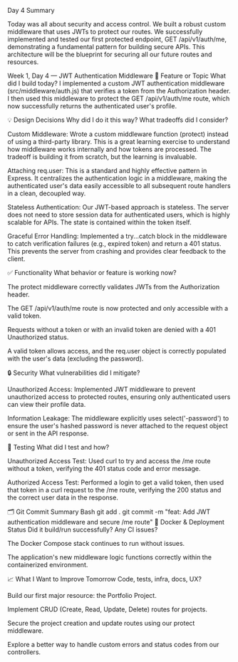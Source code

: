 Day 4 Summary

Today was all about security and access control. We built a robust custom middleware that uses JWTs to protect our routes. We successfully implemented and tested our first protected endpoint, GET /api/v1/auth/me, demonstrating a fundamental pattern for building secure APIs. This architecture will be the blueprint for securing all our future routes and resources.

Week 1, Day 4 — JWT Authentication Middleware
🎯 Feature or Topic
What did I build today?
I implemented a custom JWT authentication middleware (src/middleware/auth.js) that verifies a token from the Authorization header. I then used this middleware to protect the GET /api/v1/auth/me route, which now successfully returns the authenticated user's profile.

💡 Design Decisions
Why did I do it this way? What tradeoffs did I consider?

Custom Middleware: Wrote a custom middleware function (protect) instead of using a third-party library. This is a great learning exercise to understand how middleware works internally and how tokens are processed. The tradeoff is building it from scratch, but the learning is invaluable.

Attaching req.user: This is a standard and highly effective pattern in Express. It centralizes the authentication logic in a middleware, making the authenticated user's data easily accessible to all subsequent route handlers in a clean, decoupled way.

Stateless Authentication: Our JWT-based approach is stateless. The server does not need to store session data for authenticated users, which is highly scalable for APIs. The state is contained within the token itself.

Graceful Error Handling: Implemented a try...catch block in the middleware to catch verification failures (e.g., expired token) and return a 401 status. This prevents the server from crashing and provides clear feedback to the client.

✅ Functionality
What behavior or feature is working now?

The protect middleware correctly validates JWTs from the Authorization header.

The GET /api/v1/auth/me route is now protected and only accessible with a valid token.

Requests without a token or with an invalid token are denied with a 401 Unauthorized status.

A valid token allows access, and the req.user object is correctly populated with the user's data (excluding the password).

🔒 Security
What vulnerabilities did I mitigate?

Unauthorized Access: Implemented JWT middleware to prevent unauthorized access to protected routes, ensuring only authenticated users can view their profile data.

Information Leakage: The middleware explicitly uses select('-password') to ensure the user's hashed password is never attached to the request object or sent in the API response.

🧪 Testing
What did I test and how?

Unauthorized Access Test: Used curl to try and access the /me route without a token, verifying the 401 status code and error message.

Authorized Access Test: Performed a login to get a valid token, then used that token in a curl request to the /me route, verifying the 200 status and the correct user data in the response.

🗂️ Git Commit Summary
Bash
git add .
git commit -m "feat: Add JWT authentication middleware and secure /me route"
🐳 Docker & Deployment Status
Did it build/run successfully? Any CI issues?

The Docker Compose stack continues to run without issues.

The application's new middleware logic functions correctly within the containerized environment.

📈 What I Want to Improve Tomorrow
Code, tests, infra, docs, UX?

Build our first major resource: the Portfolio Project.

Implement CRUD (Create, Read, Update, Delete) routes for projects.

Secure the project creation and update routes using our protect middleware.

Explore a better way to handle custom errors and status codes from our controllers.
